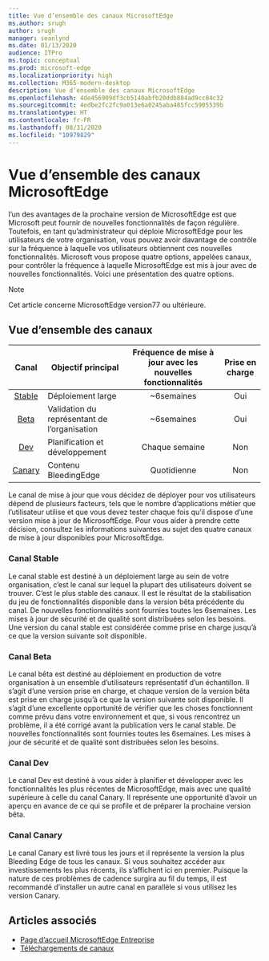 ```yaml
---
title: Vue d’ensemble des canaux MicrosoftEdge
ms.author: srugh
author: srugh
manager: seanlynd
ms.date: 01/13/2020
audience: ITPro
ms.topic: conceptual
ms.prod: microsoft-edge
ms.localizationpriority: high
ms.collection: M365-modern-desktop
description: Vue d’ensemble des canaux MicrosoftEdge
ms.openlocfilehash: 4de456909df3cb5140abfb20ddb884ad9cc84c32
ms.sourcegitcommit: 4edbe2fc2fc9a013e6a0245aba485fcc5905539b
ms.translationtype: HT
ms.contentlocale: fr-FR
ms.lasthandoff: 08/31/2020
ms.locfileid: "10979829"
---
```

# Vue d’ensemble des canaux MicrosoftEdge

l’un des avantages de la prochaine version de MicrosoftEdge est que Microsoft peut fournir de nouvelles fonctionnalités de façon régulière. Toutefois, en tant qu’administrateur qui déploie MicrosoftEdge pour les utilisateurs de votre organisation, vous pouvez avoir davantage de contrôle sur la fréquence à laquelle vos utilisateurs obtiennent ces nouvelles fonctionnalités. Microsoft vous propose quatre options, appelées canaux, pour contrôler la fréquence à laquelle MicrosoftEdge est mis à jour avec de nouvelles fonctionnalités. Voici une présentation des quatre options.
  
> [!NOTE]
> Cet article concerne MicrosoftEdge version77 ou ultérieure.

##  <a name="channel-overview"></a>Vue d’ensemble des canaux

|Canal|Objectif principal|Fréquence de mise à jour avec les nouvelles fonctionnalités|Prise en charge|
|:---:|---|:---:|:---:|
|[Stable](#stable-channel)|Déploiement large|~6semaines|Oui|
|[Beta](#beta-channel)|Validation du représentant de l’organisation|~6semaines|Oui|
|[Dev](#dev-channel)|Planification et développement|Chaque semaine|Non|
|[Canary](#canary-channel)|Contenu BleedingEdge|Quotidienne|Non|

Le canal de mise à jour que vous décidez de déployer pour vos utilisateurs dépend de plusieurs facteurs, tels que le nombre d’applications métier que l’utilisateur utilise et que vous devez tester chaque fois qu’il dispose d’une version mise à jour de MicrosoftEdge. Pour vous aider à prendre cette décision, consultez les informations suivantes au sujet des quatre canaux de mise à jour disponibles pour MicrosoftEdge.

###  <a name="stable-channel"></a>Canal Stable

Le canal stable est destiné à un déploiement large au sein de votre organisation, c’est le canal sur lequel la plupart des utilisateurs doivent se trouver. C’est le plus stable des canaux. Il est le résultat de la stabilisation du jeu de fonctionnalités disponible dans la version bêta précédente du canal. De nouvelles fonctionnalités sont fournies toutes les 6semaines. Les mises à jour de sécurité et de qualité sont distribuées selon les besoins. Une version du canal stable est considérée comme prise en charge jusqu’à ce que la version suivante soit disponible.

###  <a name="beta-channel"></a>Canal Beta

Le canal bêta est destiné au déploiement en production de votre organisation à un ensemble d’utilisateurs représentatif d’un échantillon. Il s’agit d’une version prise en charge, et chaque version de la version bêta est prise en charge jusqu’à ce que la version suivante soit disponible. Il s’agit d’une excellente opportunité de vérifier que les choses fonctionnent comme prévu dans votre environnement et que, si vous rencontrez un problème, il a été corrigé avant la publication vers le canal stable. De nouvelles fonctionnalités sont fournies toutes les 6semaines. Les mises à jour de sécurité et de qualité sont distribuées selon les besoins.

###  <a name="dev-channel"></a>Canal Dev

Le canal Dev est destiné à vous aider à planifier et développer avec les fonctionnalités les plus récentes de MicrosoftEdge, mais avec une qualité supérieure à celle du canal Canary. Il représente une opportunité d’avoir un aperçu en avance de ce qui se profile et de préparer la prochaine version bêta.

###  <a name="canary-channel"></a>Canal Canary

Le canal Canary est livré tous les jours et il représente la version la plus Bleeding Edge de tous les canaux. Si vous souhaitez accéder aux investissements les plus récents, ils s’affichent ici en premier. Puisque la nature de ces problèmes de cadence surgira au fil du temps, il est recommandé d’installer un autre canal en parallèle si vous utilisez les version Canary.

##  <a name="see-also"></a>Articles associés

- [Page d’accueil MicrosoftEdge Entreprise](https://aka.ms/EdgeEnterprise)
- [Téléchargements de canaux](https://aka.ms/EdgeEnterprise)
